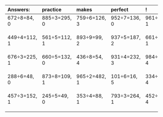 | Answers: | practice | makes | perfect | ! |
| :--- | :--- | :--- | :--- | :--- |
| 672÷8=84, 0 | 885÷3=295, 0 | 759÷6=126, 3 | 952÷7=136, 0 | 961÷2=480, 1 | 
|   |   |   |   |   | 
|   |   |   |   |   | 
|   |   |   |   |   | 
| 449÷4=112, 1 | 561÷5=112, 1 | 893÷9=99, 2 | 937÷5=187, 2 | 661÷3=220, 1 | 
|   |   |   |   |   | 
|   |   |   |   |   | 
|   |   |   |   |   | 
| 676÷3=225, 1 | 660÷5=132, 0 | 436÷8=54, 4 | 931÷4=232, 3 | 984÷7=140, 4 | 
|   |   |   |   |   | 
|   |   |   |   |   | 
|   |   |   |   |   | 
| 288÷6=48, 0 | 873÷8=109, 1 | 965÷2=482, 1 | 101÷6=16, 5 | 334÷6=55, 4 | 
|   |   |   |   |   | 
|   |   |   |   |   | 
|   |   |   |   |   | 
| 457÷3=152, 1 | 245÷5=49, 0 | 353÷4=88, 1 | 793÷3=264, 1 | 452÷7=64, 4 | 
|   |   |   |   |   | 
|   |   |   |   |   | 
|   |   |   |   |   | 
